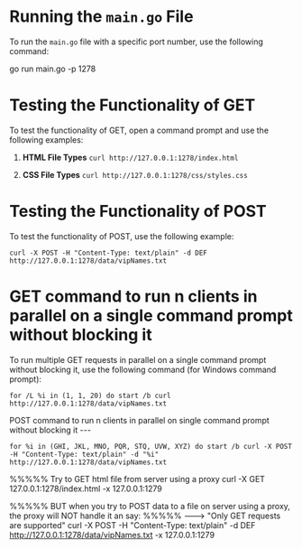 # Running the `main.go` File

To run the `main.go` file with a specific port number, use the following command:

go run main.go -p 1278

# Testing the Functionality of GET

To test the functionality of GET, open a command prompt and use the following examples:

1. **HTML File Types**
`curl http://127.0.0.1:1278/index.html`

2. **CSS File Types**
`curl http://127.0.0.1:1278/css/styles.css`

# Testing the Functionality of POST

To test the functionality of POST, use the following example:

`curl -X POST -H "Content-Type: text/plain" -d DEF http://127.0.0.1:1278/data/vipNames.txt`

# GET command to run n clients in parallel on a single command prompt without blocking it

To run multiple GET requests in parallel on a single command prompt without blocking it, use the following command (for Windows command prompt):

`for /L %i in (1, 1, 20) do start /b curl http://127.0.0.1:1278/data/vipNames.txt`

POST command to run n clients in parallel on single command prompt without blocking it --- 

`for %i in (GHI, JKL, MNO, PQR, STQ, UVW, XYZ) do start /b curl -X POST -H "Content-Type: text/plain" -d "%i" http://127.0.0.1:1278/data/vipNames.txt`


%%%%% Try to GET html file from server using a proxy
curl -X GET 127.0.0.1:1278/index.html -x 127.0.0.1:1279

%%%%% BUT when you try to POST data to a file on server using a proxy, the proxy will NOT handle it an say: 
%%%%% ---> "Only GET requests are supported"
curl -X POST -H "Content-Type: text/plain" -d DEF http://127.0.0.1:1278/data/vipNames.txt -x 127.0.0.1:1279

